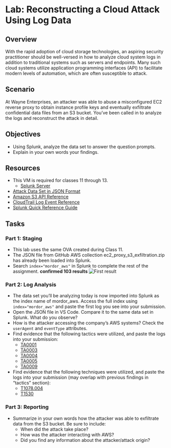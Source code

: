 # Lab: Reconstructing a Cloud Attack Using Log Data

## Overview
With the rapid adoption of cloud storage technologies, an aspiring security practitioner should be well-versed in how to analyze cloud system logs in addition to traditional systems such as servers and endpoints. Many such cloud systems utilize application programming interfaces (API) to facilitate modern levels of automation, which are often susceptible to attack.

## Scenario
At Wayne Enterprises, an attacker was able to abuse a misconfigured EC2 reverse proxy to obtain instance profile keys and eventually exfiltrate confidential data files from an S3 bucket. You’ve been called in to analyze the logs and reconstruct the attack in detail.

## Objectives
- Using Splunk, analyze the data set to answer the question prompts.
- Explain in your own words your findings.

## Resources
- This VM is required for classes 11 through 13.
  - [Splunk Server](https://codefellows.github.io/ops-401-cybersecurity-guide/curriculum/#downloads-table)
- [Attack Data Set in JSON Format](https://github.com/OTRF/Security-Datasets/blob/master/datasets/atomic/aws/collection/ec2_proxy_s3_exfiltration.zip)
- [Amazon S3 API Reference](https://docs.aws.amazon.com/AmazonS3/latest/API/API_Operations.html)
- [CloudTrail Log Event Reference](https://docs.aws.amazon.com/awscloudtrail/latest/userguide/cloudtrail-event-reference-record-contents.html)
- [Splunk Quick Reference Guide](https://www.splunk.com/pdfs/solution-guides/splunk-quick-reference-guide.pdf)

## Tasks
### Part 1: Staging
- This lab uses the same OVA created during Class 11.
- The JSON file from GitHub AWS collection ec2_proxy_s3_exfiltration.zip has already been loaded into Splunk.
- Search `index="mordor_aws"` in Splunk to complete the rest of the assignment.
**confirmed 103 results**
![First result](media/13.1.png)

### Part 2: Log Analysis
- The data set you’ll be analyzing today is now imported into Splunk as the index name of mordor_aws. Access the full index using `index="mordor_aws"` and paste the first log you see into your submission.
- Open the JSON file in VS Code. Compare it to the same data set in Splunk. What do you observe?
- How is the attacker accessing the company’s AWS systems? Check the `userAgent` and `eventType` attributes.
- Find evidence that the following tactics were utilized, and paste the logs into your submission:
  - [TA0001](https://attack.mitre.org/tactics/TA0001/)
  - [TA0003](https://attack.mitre.org/tactics/TA0003/)
  - [TA0004](https://attack.mitre.org/tactics/TA0004)
  - [TA0005](https://attack.mitre.org/tactics/TA0005)
  - [TA0009](https://attack.mitre.org/tactics/TA0009)
- Find evidence that the following techniques were utilized, and paste the logs into your submission (may overlap with previous findings in “tactics” section):
  - [T1078.004](https://attack.mitre.org/techniques/T1078/004)
  - [T1530](https://attack.mitre.org/techniques/T1530)

### Part 3: Reporting
- Summarize in your own words how the attacker was able to exfiltrate data from the S3 bucket. Be sure to include:
  - When did the attack take place?
  - How was the attacker interacting with AWS?
  - Did you find any information about the attacker/attack origin?
